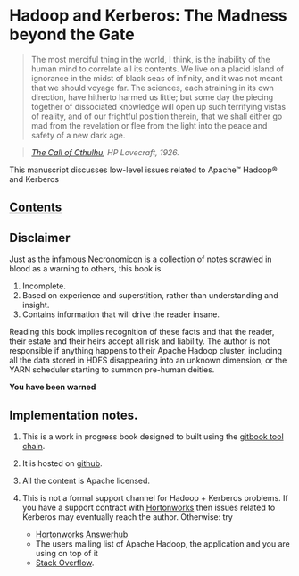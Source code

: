 
# Hadoop and Kerberos: The Madness beyond the Gate


> The most merciful thing in the world, I think, is the inability of the human mind to correlate all its contents.
> We live on a placid island of ignorance in the midst of black seas of infinity, and it was not meant that we should voyage far.
> The sciences, each straining in its own direction, have hitherto harmed us little;
> but some day the piecing together of dissociated knowledge will open up such terrifying vistas of reality,
> and of our frightful position therein, that we shall either go mad from the revelation
> or flee from the light into the peace and safety of a new dark age.

> *[The Call of Cthulhu](https://en.wikisource.org/wiki/The_Call_of_Cthulhu), HP Lovecraft, 1926.*


This manuscript discusses low-level issues related to Apache&trade; Hadoop&reg; and Kerberos

## [Contents](SUMMARY.html)


## Disclaimer

Just as the infamous [Necronomicon](http://www.amazon.com/gp/product/0380751925) is a collection
of notes scrawled in blood as a warning to others, this book is

1. Incomplete.
1. Based on experience and superstition, rather than understanding and insight.
1. Contains information that will drive the reader insane.

Reading this book implies recognition of these facts and that the reader, their estate and
their heirs accept all risk and liability. The author is not responsible if anything happens
to their Apache Hadoop cluster, including all the data stored in HDFS disappearing into an unknown dimension,
or the YARN scheduler starting to summon pre-human deities.

**You have been warned**


## Implementation notes.

1. This is a work in progress book designed to built using the [gitbook tool chain](https://github.com/GitbookIO/gitbook).

1. It is hosted on [github](https://github.com/steveloughran/kerberos_and_hadoop).

1. All the content is Apache licensed.

1. This is not a formal support channel for Hadoop + Kerberos problems. If you have a support
contract with [Hortonworks](http://hortonworks.com/) then issues related to Kerberos may 
eventually reach the author. Otherwise: try 

      - [Hortonworks Answerhub](https://community.hortonworks.com/answers/index.html)
      - The users mailing list of Apache Hadoop, the application and you are using on top of it
      - [Stack Overflow](http://stackoverflow.com/search?q=hadoop+kerberos).

